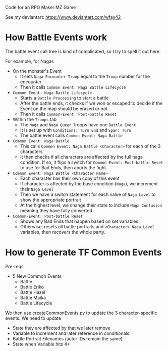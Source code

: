 Code for an RPG Maker MZ Game

See my deviantart: https://www.deviantart.com/wfay42

# How Battle Events work

The battle event call tree is kind of complicated, so I try to spell it out here.

For example, for Nagas

* On the monster's Event
  * It sets `Naga Encounter Troop` equal to the `Troop` number for the encounter
  * Then it calls `Common Event: Naga Battle Lifecycle`
* `Common Event: Naga Battle Lifecycle`
  * Starts a `Battle Processing` to start a battle
  * After the battle ends, it checks if we won or escaped to decide if the Event
  on the map should be erased or not
  * Then it calls `Common-Event: Post-battle Reset`
* Within the `Troops` tab
  * The `Naga` and `Naga Queen` Troops have one `Battle Event`
  * It is set up with `Conditions: Turn End` and `Span: Turn`
  * The battle event calls `Common Event: Naga Battle`
* `Common Event: Naga Battle`
  * This calls `Common Event: Naga Battle <Character>` for each of the 3 characters
  * It then checks if all characters are affected by the full naga condition. If so,
  it flips a switch for `Common Event: Post-battle Reset` to use for Bad Ends,
  then aborts the fight.
* `Common Event: Naga Battle <Character Name>`
  * Each character has their own copy of this event
  * If character is affected by the base condition (`Naga`), we increment their `Naga Level`
  * Then we have a switch statement for each value of `Naga Level` to show the appropriate portrait
  * At the highest level, we change their state to include `Naga Confusion` meaning they
  have fully converted.
* `Common-Event: Post-battle Reset`
  * Shows any Bad Ends that happen based on set variables
  * Otherwise, resets all battle portraits and `<Character> Naga Level` variables,
  then recovers the whole party.

# How to generate TF Common Events

Pre-reqs
* 5 New Common Events
  * Battle
  * Battle Eriko
  * Battle Hazel
  * Battle Maika
  * Battle Lifecycle

We then use createCommonEvents.py to update the 3 character-specific events. We need to update
* State they are affected by that we later remove
* Variable to increment and later reference in conditionals
* Battle Portrait Filenames (actor IDs remain the same)
* State when Variable hits 4+
